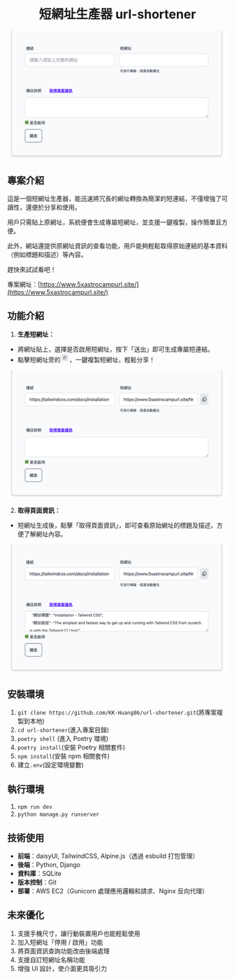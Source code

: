 <h1 align="center">
  短網址生產器 url-shortener
</h1>

![url-shortener](static/imgs/url-shortener-1.png)

## 專案介紹

這是一個短網址生產器，能迅速將冗長的網址轉換為簡潔的短連結，不僅增強了可讀性，還便於分享和使用。

用戶只需貼上原網址，系統便會生成專屬短網址，並支援一鍵複製，操作簡單且方便。

此外，網站還提供原網址資訊的查看功能，用戶能夠輕鬆取得原始連結的基本資料（例如標題和描述）等內容。

趕快來試試看吧！

專案網址：[https://www.5xastrocampurl.site/](https://www.5xastrocampurl.site/)

## 功能介紹

1. **生產短網址：**

- 將網址貼上，選擇是否啟用短網址，按下「送出」即可生成專屬短連結。
- 點擊短網址旁的<img src="static/imgs/url-shortener-4.png" alt="url-shortener" width="20" height="20">，一鍵複製短網址，輕鬆分享！

![url-shortener](static/imgs/url-shortener-2.png)

2. **取得頁面資訊：**

- 短網址生成後，點擊「取得頁面資訊」，即可查看原始網址的標題及描述，方便了解網址內容。

![url-shortener](static/imgs/url-shortener-3.png)

## 安裝環境

1. `git clone https://github.com/KK-Huang86/url-shortener.git`(將專案複製到本地)
2. `cd url-shortener`(進入專案目錄)
3. `poetry shell` (進入 Poetry 環境)
4. `poetry install`(安裝 Poetry 相關套件)
5. `npm install`(安裝 npm 相關套件)
6. 建立`.env`(設定環境變數)

## 執行環境

1. `npm run dev`
2. `python manage.py runserver`

## 技術使用

- **前端**：daisyUI, TailwindCSS, Alpine.js（透過 esbuild 打包管理）
- **後端**：Python, Django
- **資料庫**：SQLite
- **版本控制**：Git
- **部署**：AWS EC2（Gunicorn 處理應用邏輯和請求、Nginx 反向代理）

## 未來優化

1. 支援手機尺寸，讓行動裝置用戶也能輕鬆使用
2. 加入短網址「停用 / 啟用」功能
3. 將頁面資訊查詢功能改由後端處理
4. 支援自訂短網址名稱功能
5. 增強 UI 設計，使介面更具吸引力

